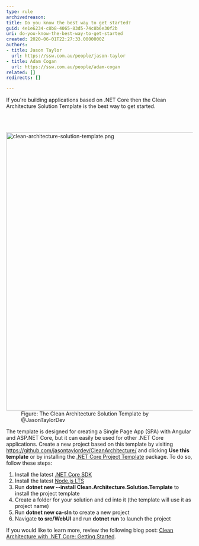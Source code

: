 ```yaml
---
type: rule
archivedreason: 
title: Do you know the best way to get started?
guid: 4e1e6234-c8b8-4065-83d5-74c8b6e30f2b
uri: do-you-know-the-best-way-to-get-started
created: 2020-06-01T22:27:33.0000000Z
authors:
- title: Jason Taylor
  url: https://ssw.com.au/people/jason-taylor
- title: Adam Cogan
  url: https://ssw.com.au/people/adam-cogan
related: []
redirects: []

---
```



<p class="ssw15-rteElement-P">If you're building applications based on .NET Core then the Clean Architecture Solution Template is the best way to get started.<br></p>
<br><excerpt class='endintro'></excerpt><br>
<dl class="image"><dt><img src="/PublishingImages/clean-architecture-solution-template.png" alt="clean-architecture-solution-template.png" style="width&#58;750px;" /></dt><dd>Figure&#58; The Clean Architecture Solution Template by @JasonTaylorDev</dd></dl><p>​The template is designed for creating a Single Page App (SPA) with Angular and ASP.NET Core, but it can easily be used for other .NET Core applications. Create a new project based on this template by visiting <a href="https&#58;//github.com/jasontaylordev/CleanArchitecture/">https&#58;//github.com/jasontaylordev/CleanArchitecture/</a> and clicking <strong>Use this template</strong> or by installing the 
   <a href="https&#58;//www.nuget.org/packages/Clean.Architecture.Solution.Template">.NET Core Project Template</a> package. To do so, follow these steps&#58;</p><ol><li>Install the latest&#160;<a href="https&#58;//dotnet.microsoft.com/download">.NET Core SDK</a></li><li>Install the latest&#160;<a href="https&#58;//nodejs.org/en/">Node.js LTS</a></li><li>Run&#160;<strong>dotnet new --install Clean.Architecture.Solution.Template</strong>&#160;to install the project template</li><li>Create a folder for your solution and cd into it (the template will use it as project name)</li><li>Run&#160;<strong>dotnet new ca-sln</strong>&#160;to create a new project</li><li>Navigate 
      <strong>to&#160;</strong><strong>src/WebUI</strong>&#160;and run&#160;<strong>dotnet run</strong>&#160;to launch the project</li></ol><p>If you would like to learn more, review the following blog post&#58; <a href="https&#58;//jasontaylor.dev/clean-architecture-getting-started/">Clean Architecture with .NET Core&#58; Getting Started</a>.<br></p>


